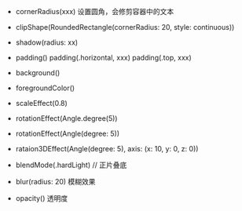 * cornerRadius(xxx)
	设置圆角，会修剪容器中的文本

* clipShape(RoundedRectangle(cornerRadius: 20, style: continuous))

* shadow(radius: xx)

* padding() 
	padding(.horizontal, xxx)
	padding(.top, xxx)

* background()

* foregroundColor()

* scaleEffect(0.8)

* rotationEffect(Angle.degree(5))
* rotationEffect(Angle(degree: 5))
* rataion3DEffect(Angle(degree: 5), axis: (x: 10, y: 0, z: 0))

* blendMode(.hardLight) // 正片叠底

* blur(radius: 20) 
	模糊效果

* opacity() 
		透明度
